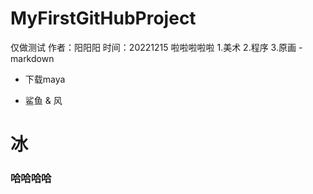 # MyFirstGitHubProject
仅做测试
作者：阳阳阳
时间：20221215
啦啦啦啦啦
1.美术
2.程序
3.原画
-markdown
- 下载maya
* 鲨鱼
& 风
# 冰
### 哈哈哈哈

